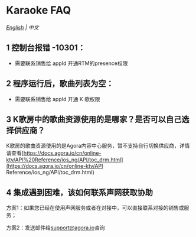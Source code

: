# Karaoke FAQ

*[English](KaraokeFAQ.md) | 中文*


## 1 控制台报错 -10301：
- 需要联系销售给 appId 开通RTM的presence权限

## 2 程序运行后，歌曲列表为空：

- 需要联系销售给 appId 开通 K 歌权限

## 3 K歌房中的歌曲资源使用的是哪家？是否可以自己选择供应商？

K歌房的歌曲资源使用的是Agora内容中心服务，暂不支持自行切换供应商，详情请查看[https://docs.agora.io/cn/online-ktv/API%20Reference/ios_ng/API/toc_drm.html](https://docs.agora.io/cn/online-ktv/API Reference/ios_ng/API/toc_drm.html)

## 4 集成遇到困难，该如何联系声网获取协助

方案1：如果您已经在使用声网服务或者在对接中，可以直接联系对接的销售或服务；

方案2：发送邮件给[support@agora.io](mailto:support@agora.io)咨询
